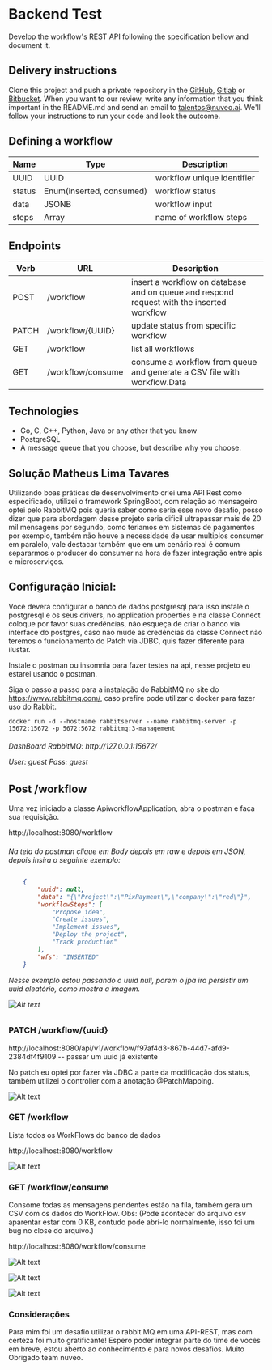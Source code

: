 # Backend Test

Develop the workflow's REST API following the specification bellow and document it.

## Delivery instructions

Clone this project and push a private repository in the [GitHub](https://github.com/), [Gitlab](https://about.gitlab.com/) or [Bitbucket](https://bitbucket.org/). When you want to our review, write any information that you think important in the README.md and send an email to talentos@nuveo.ai. We'll follow your instructions to run your code and look the outcome. 

## Defining a workflow

|Name|Type|Description|
|-|-|-|
|UUID|UUID|workflow unique identifier|
|status|Enum(inserted, consumed)|workflow status|
|data|JSONB|workflow input|
|steps|Array|name of workflow steps

## Endpoints

|Verb|URL|Description|
|-|-|-|
|POST|/workflow|insert a workflow on database and on queue and respond request with the inserted workflow|
|PATCH|/workflow/{UUID}|update status from specific workflow|
|GET|/workflow|list all workflows|
|GET|/workflow/consume|consume a workflow from queue and generate a CSV file with workflow.Data|

## Technologies

- Go, C, C++, Python, Java or any other that you know
- PostgreSQL
- A message queue that you choose, but describe why you choose.


## Solução Matheus Lima Tavares

Utilizando boas práticas de desenvolvimento criei uma API Rest como especificado, utilizei o framework SpringBoot, com relação ao mensageiro optei pelo RabbitMQ pois queria saber como seria esse novo desafio, posso dizer que para abordagem desse projeto seria dificil ultrapassar mais de 20 mil mensagens por segundo, como teriamos em sistemas de pagamentos por exemplo, também não houve a necessidade de usar multiplos consumer em paralelo, vale destacar também que em um cenário real é comum separarmos o producer do consumer na hora de fazer integração entre apis e microserviços.

## Configuração Inicial:
<p>Você devera configurar o banco de dados postgresql para isso instale o postgresql e os seus drivers, no application.properties e na classe Connect coloque por favor suas credências, não esqueça de criar o banco via interface do postgres, caso não mude as credências da classe Connect não teremos o funcionamento do Patch via JDBC, quis fazer diferente para ilustar.

Instale o postman ou insomnia para fazer testes na api, nesse projeto eu estarei usando o postman.

Siga o passo a passo para a instalação do RabbitMQ no site do https://www.rabbitmq.com/, caso prefire pode utilizar o docker para fazer uso do Rabbit.

```
docker run -d --hostname rabbitserver --name rabbitmq-server -p 15672:15672 -p 5672:5672 rabbitmq:3-management
````
<h6>
DashBoard RabbitMQ: http://127.0.0.1:15672/

User: guest
Pass: guest

## Post /workflow
Uma vez iniciado a classe ApiworkflowApplication, abra o postman e faça sua requisição.

http://localhost:8080/workflow

<h6>Na tela do postman clique em Body depois em raw e depois em JSON, depois insira o seguinte exemplo:


```json

    {
        "uuid": null,
        "data": "{\"Project\":\"PixPayment\",\"company\":\"red\"}",
        "workflowSteps": [
            "Propose idea",
            "Create issues",
            "Implement issues",
            "Deploy the project",
            "Track production"
        ],
        "wfs": "INSERTED"
    }
````

Nesse exemplo estou passando o uuid null, porem o jpa ira persistir um uuid aleatório, como mostra a imagem.

![Alt text](https://github.com/matheuslimat/backend-test/blob/matheuslima/src/main/resources/templates/image/POSTandProducer.png)

### PATCH /workflow/{uuid}
http://localhost:8080/api/v1/workflow/f97af4d3-867b-44d7-afd9-2384df4f9109 -- passar um uuid já existente

No patch eu optei por fazer via JDBC a parte da modificação dos status, também utilizei o controller com a anotação @PatchMapping.

![Alt text](https://github.com/matheuslimat/backend-test/blob/matheuslima/src/main/resources/templates/image/PATCH.png)

### GET /workflow

Lista todos os WorkFlows do banco de dados

http://localhost:8080/workflow

![Alt text](https://github.com/matheuslimat/backend-test/blob/matheuslima/src/main/resources/templates/image/GET.png)

### GET /workflow/consume
Consome todas as mensagens pendentes estão na fila, também gera um CSV com os dados do WorkFlow.
Obs: (Pode acontecer do arquivo csv aparentar estar com 0 KB, contudo pode abri-lo normalmente, isso foi um bug no close do arquivo.) 

http://localhost:8080/workflow/consume

![Alt text](https://github.com/matheuslimat/backend-test/blob/matheuslima/src/main/resources/templates/image/GETandConsumer.png)

![Alt text](https://github.com/matheuslimat/backend-test/blob/matheuslima/src/main/resources/templates/image/CSVWorkFlow.png)

![Alt text](https://github.com/matheuslimat/backend-test/blob/matheuslima/src/main/resources/templates/image/CSVWorkFlow2.png)

### Considerações

Para mim foi um desafio utilizar o rabbit MQ em uma API-REST, mas com certeza foi muito gratificante! Espero poder integrar parte do time de vocês em breve, estou aberto ao conhecimento e para novos desafios. Muito Obrigado team nuveo.


